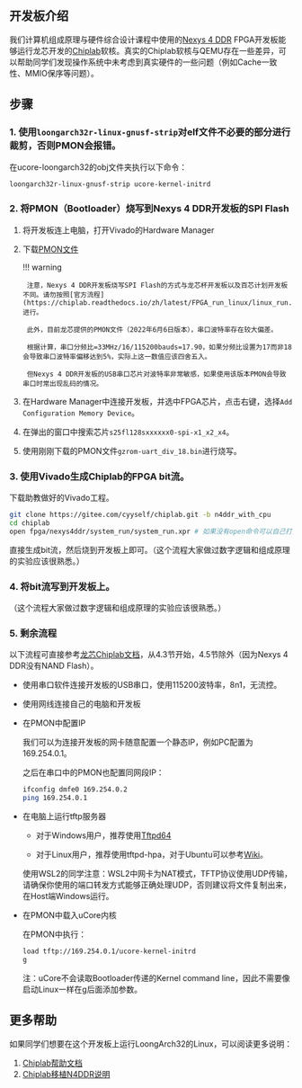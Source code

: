 ## 开发板介绍

我们计算机组成原理与硬件综合设计课程中使用的[Nexys 4 DDR](https://digilent.com/reference/programmable-logic/nexys-4-ddr/start) FPGA开发板能够运行龙芯开发的[Chiplab](https://gitee.com/loongson-edu/chiplab)软核。真实的Chiplab软核与QEMU存在一些差异，可以帮助同学们发现操作系统中未考虑到真实硬件的一些问题（例如Cache一致性、MMIO保序等问题）。

## 步骤

### 1. 使用`loongarch32r-linux-gnusf-strip`对elf文件不必要的部分进行裁剪，否则PMON会报错。

在ucore-loongarch32的obj文件夹执行以下命令：
```bash
loongarch32r-linux-gnusf-strip ucore-kernel-initrd
```

### 2. 将PMON（Bootloader）烧写到Nexys 4 DDR开发板的SPI Flash

1. 将开发板连上电脑，打开Vivado的Hardware Manager
2. 下载[PMON文件](../static/gzrom-uart_div_18.bin)

    !!! warning

        注意，Nexys 4 DDR开发板烧写SPI Flash的方式与龙芯杯开发板以及百芯计划开发板不同。请勿按照[官方流程](https://chiplab.readthedocs.io/zh/latest/FPGA_run_linux/linux_run.html)进行。

        此外，目前龙芯提供的PMON文件（2022年6月6日版本），串口波特率存在较大偏差。
        
        根据计算，串口分频比=33MHz/16/115200bauds=17.90，如果分频比设置为17而非18会导致串口波特率偏移达到5%，实际上这一数值应该四舍五入。
        
        但Nexys 4 DDR开发板的USB串口芯片对波特率非常敏感，如果使用该版本PMON会导致串口时常出现乱码的情况。


3. 在Hardware Manager中连接开发板，并选中FPGA芯片，点击右键，选择`Add Configuration Memory Device`。

4. 在弹出的窗口中搜索芯片`s25fl128sxxxxxx0-spi-x1_x2_x4`。

5. 使用刚刚下载的PMON文件`gzrom-uart_div_18.bin`进行烧写。


### 3. 使用Vivado生成Chiplab的FPGA bit流。

下载助教做好的Vivado工程。

```bash
git clone https://gitee.com/cyyself/chiplab.git -b n4ddr_with_cpu
cd chiplab
open fpga/nexys4ddr/system_run/system_run.xpr # 如果没有open命令可以自己打开这个xpr文件
```

直接生成bit流，然后烧到开发板上即可。（这个流程大家做过数字逻辑和组成原理的实验应该很熟悉。）

### 4. 将bit流写到开发板上。

（这个流程大家做过数字逻辑和组成原理的实验应该很熟悉。）

### 5. 剩余流程

以下流程可直接参考[龙芯Chiplab文档](https://chiplab.readthedocs.io/zh/latest/FPGA_run_linux/linux_run.html#id1)，从4.3节开始，4.5节除外（因为Nexys 4 DDR没有NAND Flash）。

- 使用串口软件连接开发板的USB串口，使用115200波特率，8n1，无流控。
- 使用网线连接自己的电脑和开发板
- 在PMON中配置IP

    我们可以为连接开发板的网卡随意配置一个静态IP，例如PC配置为169.254.0.1。

    之后在串口中的PMON也配置同网段IP：

    ```bash
    ifconfig dmfe0 169.254.0.2
    ping 169.254.0.1
    ```

- 在电脑上运行tftp服务器

    - 对于Windows用户，推荐使用[Tftpd64](https://pjo2.github.io/tftpd64/)

    - 对于Linux用户，推荐使用tftpd-hpa，对于Ubuntu可以参考[Wiki](https://help.ubuntu.com/community/TFTP)。

    使用WSL2的同学注意：WSL2中网卡为NAT模式，TFTP协议使用UDP传输，请确保你使用的端口转发方式能够正确处理UDP，否则建议将文件复制出来，在Host端Windows运行。

- 在PMON中载入uCore内核

    在PMON中执行：
    ```bash
    load tftp://169.254.0.1/ucore-kernel-initrd
    g
    ```
    
    注：uCore不会读取Bootloader传递的Kernel command line，因此不需要像启动Linux一样在g后面添加参数。

## 更多帮助

如果同学们想要在这个开发板上运行LoongArch32的Linux，可以阅读更多说明：

1. [Chiplab帮助文档](https://chiplab.readthedocs.io/)
2. [Chiplab移植N4DDR说明](https://gitee.com/cyyself/chiplab/tree/n4ddr_with_cpu/fpga/nexys4ddr)